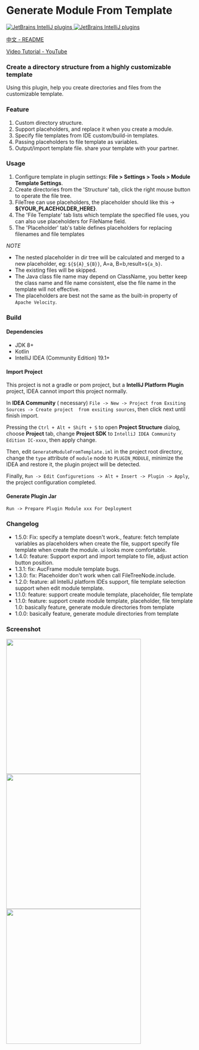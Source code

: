 # Generate Module From Template

[![JetBrains IntelliJ plugins](https://img.shields.io/jetbrains/plugin/d/13586-generate-module-from-template) ](https://plugins.jetbrains.com/plugin/13586-generate-module-from-template)
[![JetBrains IntelliJ plugins](https://img.shields.io/jetbrains/plugin/v/13586-generate-module-from-template) ](https://plugins.jetbrains.com/plugin/13586-generate-module-from-template)

[中文 - README](https://github.com/dengzii/GenerateModuleFromTemplate/blob/master/README-ZH.md)

[Video Tutorial - YouTube](https://youtu.be/TyeXnbCcBP4)

### Create a directory structure from a highly customizable template

Using this plugin, help you create directories and files from the customizable template.

### Feature

1. Custom directory structure.
2. Support placeholders, and replace it when you create a module.
3. Specify file templates from IDE custom/build-in templates.
4. Passing placeholders to file template as variables.
5. Output/import template file. share your template with your partner.

### Usage

1. Configure template in plugin settings: <b>File > Settings > Tools > Module Template Settings</b>.
2. Create directories from the 'Structure' tab, click the right mouse button to operate the file tree.
3. FileTree can use placeholders, the placeholder should like this -> <b>${YOUR_PLACEHOLDER_HERE}</b>.
4. The 'File Template' tab lists which template the specified file uses, you can also use placeholders for FileName
   field.
5. The 'Placeholder' tab's table defines placeholders for replacing filenames and file templates

*NOTE*

- The nested placeholder in dir tree will be calculated and merged to a new placeholder, eg: `${${A}_${B}}`, A=a,
  B=b,result=`${a_b}`.
- The existing files will be skipped.
- The Java class file name may depend on ClassName, you better keep the class name and file name consistent, else the
  file name in the template will not effective.
- The placeholders are best not the same as the built-in property of `Apache Velocity`.

### Build

#### Dependencies

- JDK 8+
- Kotlin
- IntelliJ IDEA (Community Edition) 19.1+

#### Import Project

This project is not a gradle or pom project, but a **IntelliJ Platform Plugin** project, IDEA cannot import this project
normally.

In **IDEA Community** (
necessary) `File -> New -> Project from Exsiting Sources -> Create project  from exsiting sources`, then click next
until finish import.

Pressing the `Ctrl + Alt + Shift + S` to open **Project Structure** dialog, choose **Project** tab, change **Project
SDK** to `IntelliJ IDEA Community Edition IC-xxxx`, then apply change.

Then, edit `GenerateModuleFromTemplate.iml` in the project root directory, change the `type` attribute of `module` node
to `PLUGIN_MODULE`, minimize the IDEA and restore it, the plugin project will be detected.

Finally, `Run -> Edit Configuretions -> Alt + Insert -> Plugin -> Apply`, the project configuration completed.

#### Generate Plugin Jar

`Run -> Prepare Plugin Module xxx For Deployment`

### Changelog

- 1.5.0: Fix: specify a template doesn't work., feature: fetch template variables as placeholders when create the file,
  support specify file template when create the module. ui looks more comfortable.
- 1.4.0: feature: Support export and import template to file, adjust action button position.
- 1.3.1: fix: AucFrame module template bugs.
- 1.3.0: fix: Placeholder don't work when call FileTreeNode.include.
- 1.2.0: feature: all IntelliJ platform IDEs support, file template selection support when edit module template.
- 1.1.0: feature: support create module template, placeholder, file template
- 1.1.0: feature: support create module template, placeholder, file template 1.0: basically feature, generate module
  directories from template
- 1.0.0: basically feature, generate module directories from template

### Screenshot

<img src="https://raw.githubusercontent.com/dengzii/GenerateModuleFromTemplate/master/screenshot/main.png" height="360">
<img src="https://raw.githubusercontent.com/dengzii/GenerateModuleFromTemplate/master/screenshot/preview.png" height="360">
<img src="https://raw.githubusercontent.com/dengzii/GenerateModuleFromTemplate/master/screenshot/settings.png" height="360">
